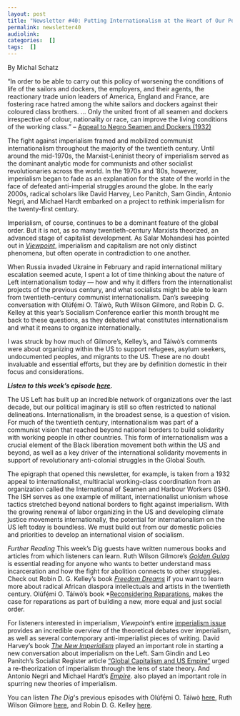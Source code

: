 ```yaml
---
layout: post
title: "Newsletter #40: Putting Internationalism at the Heart of Our Politics, with Olufemi O. Taiwo, Ruth Wilson Gilmore, and Robin D. G. Kelley"
permalink: newsletter40
audiolink: 
categories:  []
tags:  []
---
```


By Michal Schatz

“In order to be able to carry out this policy of worsening the conditions of life of the sailors and dockers, the employers, and their agents, the reactionary trade union leaders of America, England and France, are fostering race hatred among the white sailors and dockers against their coloured class brothers. … Only the united front of all seamen and dockers irrespective of colour, nationality or race, can improve the living conditions of the working class.”  – [Appeal to Negro Seamen and Dockers (1932)](https://viewpointmag.com/2018/02/01/appeal-negro-seamen-dockers-1932)

The fight against imperialism framed and mobilized communist internationalism throughout the majority of the twentieth century. Until around the mid-1970s, the Marxist-Leninist theory of imperialism served as the dominant analytic mode for communists and other socialist revolutionaries across the world. In the 1970s and ’80s, however, imperialism began to fade as an explanation for the state of the world in the face of defeated anti-imperial struggles around the globe. In the early 2000s, radical scholars like David Harvey, Leo Panitch, Sam Gindin, Antonio Negri, and Michael Hardt embarked on a project to rethink imperialism for the twenty-first century. 

Imperialism, of course, continues to be a dominant feature of the global order. But it is not, as so many twentieth-century Marxists theorized, an advanced stage of capitalist development. As Salar Mohandesi has pointed out in *[Viewpoint](https://viewpointmag.com/2018/02/01/the-specificity-of-imperialism/#r+8853+1+47)*, imperialism and capitalism are not only distinct phenomena, but often operate in contradiction to one another. 

When Russia invaded Ukraine in February and rapid international military escalation seemed acute, I spent a lot of time thinking about the nature of Left internationalism today — how and why it differs from the internationalist projects of the previous century, and what socialists might be able to learn from twentieth-century communist internationalism. Dan’s sweeping conversation with Olúfẹ́mi O. Táíwò, Ruth Wilson Gilmore, and Robin D. G. Kelley at this year’s Socialism Conference earlier this month brought me back to these questions, as they debated what constitutes internationalism and what it means to organize internationally. 

I was struck by how much of Gilmore’s, Kelley’s, and Táíwò’s comments were about organizing within the US to support refugees, asylum seekers, undocumented peoples, and migrants to the US. These are no doubt invaluable and essential efforts, but they are by definition domestic in their focus and considerations. 

***Listen to this week’s episode [here](https://thedigradio.com/podcast/ruth-wilson-gilmore-robin-kelley-and-olufemi-taiwo).***

The US Left has built up an incredible network of organizations over the last decade, but our political imaginary is still so often restricted to national delineations. Internationalism, in the broadest sense, is a question of vision. For much of the twentieth century, internationalism was part of a communist vision that reached beyond national borders to build solidarity with working people in other countries. This form of internationalism was a crucial element of the Black liberation movement both within the US and beyond, as well as a key driver of the international solidarity movements in support of revolutionary anti-colonial struggles in the Global South. 

The epigraph that opened this newsletter, for example, is taken from a 1932 appeal to internationalist, multiracial working-class coordination from an organization called the International of Seamen and Harbour Workers (ISH). The ISH serves as one example of militant, internationalist unionism whose tactics stretched beyond national borders to fight against imperialism. With the growing renewal of labor organizing in the US and developing climate justice movements internationally, the potential for internationalism on the US left today is boundless. We must build out from our domestic policies and priorities to develop an international vision of socialism.

*Further Reading*
This week’s Dig guests have written numerous books and articles from which listeners can learn. Ruth Wilson Gilmore’s *[Golden Gulag](https://www.ucpress.edu/book/9780520242012/golden-gulag)* is essential reading for anyone who wants to better understand mass incarceration and how the fight for abolition connects to other struggles. Check out Robin D. G. Kelley’s book *[Freedom Dreams](https://www.google.com/url?q=https://www.penguinrandomhouse.com/books/206173/freedom-dreams-by-robin-dg-kelley/&sa=D&source=docs&ust=1663868741551318&usg=AOvVaw29rEgkagJ2pbcMnUYT44er)* if you want to learn more about radical African diaspora intellectuals and artists in the twentieth century. Olúfẹ́mi O. Táíwò’s book *[Reconsidering Reparations](https://global.oup.com/academic/product/reconsidering-reparations-9780197508893?cc=gb&lang=en&#), makes the case for reparations as part of building a new, more equal and just social order.

For listeners interested in imperialism, *Viewpoint*’s entire [imperialism issue](https://viewpointmag.com/2018/02/01/issue-6-imperialism) provides an incredible overview of the theoretical debates over imperialism, as well as several contemporary anti-imperialist pieces of writing. David Harvey’s book *[The New Imperialism](https://global.oup.com/academic/product/the-new-imperialism-9780199278084?cc=us&lang=en&)* played an important role in starting a new conversation about imperialism on the Left. Sam Gindin and Leo Panitch’s Socialist Register article [“Global Capitalism and US Empire”](https://socialistregister.com/index.php/srv/article/view/5809/2705) urged a re-theorization of imperialism through the lens of state theory. And Antonio Negri and Michael Hardt’s *[Empire](https://www.hup.harvard.edu/catalog.php?isbn=9780674006713)*. also played an important role in spurring new theories of imperialism.

You can listen *The Dig*'s previous episodes with Olúfẹ́mi O. Táíwò [here](https://thedigradio.com/tag/olufemi-taiwo), Ruth Wilson Gilmore [here](https://thedigradio.com/tag/ruth-wilson-gilmore), and Robin D. G. Kelley [here](https://thedigradio.com/tag/robin-d-g-kelley).

